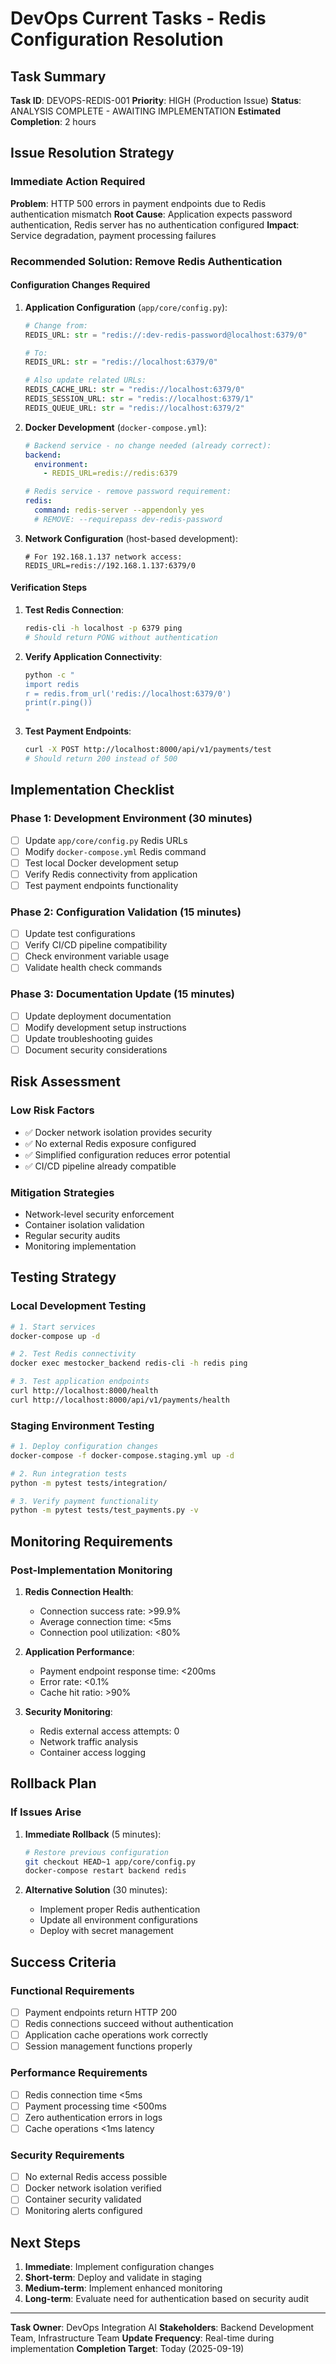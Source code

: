 # DevOps Current Tasks - Redis Configuration Resolution

## Task Summary
**Task ID**: DEVOPS-REDIS-001
**Priority**: HIGH (Production Issue)
**Status**: ANALYSIS COMPLETE - AWAITING IMPLEMENTATION
**Estimated Completion**: 2 hours

## Issue Resolution Strategy

### Immediate Action Required
**Problem**: HTTP 500 errors in payment endpoints due to Redis authentication mismatch
**Root Cause**: Application expects password authentication, Redis server has no authentication configured
**Impact**: Service degradation, payment processing failures

### Recommended Solution: Remove Redis Authentication

#### Configuration Changes Required

1. **Application Configuration** (`app/core/config.py`):
   ```python
   # Change from:
   REDIS_URL: str = "redis://:dev-redis-password@localhost:6379/0"

   # To:
   REDIS_URL: str = "redis://localhost:6379/0"

   # Also update related URLs:
   REDIS_CACHE_URL: str = "redis://localhost:6379/0"
   REDIS_SESSION_URL: str = "redis://localhost:6379/1"
   REDIS_QUEUE_URL: str = "redis://localhost:6379/2"
   ```

2. **Docker Development** (`docker-compose.yml`):
   ```yaml
   # Backend service - no change needed (already correct):
   backend:
     environment:
       - REDIS_URL=redis://redis:6379

   # Redis service - remove password requirement:
   redis:
     command: redis-server --appendonly yes
     # REMOVE: --requirepass dev-redis-password
   ```

3. **Network Configuration** (host-based development):
   ```
   # For 192.168.1.137 network access:
   REDIS_URL=redis://192.168.1.137:6379/0
   ```

#### Verification Steps

1. **Test Redis Connection**:
   ```bash
   redis-cli -h localhost -p 6379 ping
   # Should return PONG without authentication
   ```

2. **Verify Application Connectivity**:
   ```bash
   python -c "
   import redis
   r = redis.from_url('redis://localhost:6379/0')
   print(r.ping())
   "
   ```

3. **Test Payment Endpoints**:
   ```bash
   curl -X POST http://localhost:8000/api/v1/payments/test
   # Should return 200 instead of 500
   ```

## Implementation Checklist

### Phase 1: Development Environment (30 minutes)
- [ ] Update `app/core/config.py` Redis URLs
- [ ] Modify `docker-compose.yml` Redis command
- [ ] Test local Docker development setup
- [ ] Verify Redis connectivity from application
- [ ] Test payment endpoints functionality

### Phase 2: Configuration Validation (15 minutes)
- [ ] Update test configurations
- [ ] Verify CI/CD pipeline compatibility
- [ ] Check environment variable usage
- [ ] Validate health check commands

### Phase 3: Documentation Update (15 minutes)
- [ ] Update deployment documentation
- [ ] Modify development setup instructions
- [ ] Update troubleshooting guides
- [ ] Document security considerations

## Risk Assessment

### Low Risk Factors
- ✅ Docker network isolation provides security
- ✅ No external Redis exposure configured
- ✅ Simplified configuration reduces error potential
- ✅ CI/CD pipeline already compatible

### Mitigation Strategies
- Network-level security enforcement
- Container isolation validation
- Regular security audits
- Monitoring implementation

## Testing Strategy

### Local Development Testing
```bash
# 1. Start services
docker-compose up -d

# 2. Test Redis connectivity
docker exec mestocker_backend redis-cli -h redis ping

# 3. Test application endpoints
curl http://localhost:8000/health
curl http://localhost:8000/api/v1/payments/health
```

### Staging Environment Testing
```bash
# 1. Deploy configuration changes
docker-compose -f docker-compose.staging.yml up -d

# 2. Run integration tests
python -m pytest tests/integration/

# 3. Verify payment functionality
python -m pytest tests/test_payments.py -v
```

## Monitoring Requirements

### Post-Implementation Monitoring
1. **Redis Connection Health**:
   - Connection success rate: >99.9%
   - Average connection time: <5ms
   - Connection pool utilization: <80%

2. **Application Performance**:
   - Payment endpoint response time: <200ms
   - Error rate: <0.1%
   - Cache hit ratio: >90%

3. **Security Monitoring**:
   - Redis external access attempts: 0
   - Network traffic analysis
   - Container access logging

## Rollback Plan

### If Issues Arise
1. **Immediate Rollback** (5 minutes):
   ```bash
   # Restore previous configuration
   git checkout HEAD~1 app/core/config.py
   docker-compose restart backend redis
   ```

2. **Alternative Solution** (30 minutes):
   - Implement proper Redis authentication
   - Update all environment configurations
   - Deploy with secret management

## Success Criteria

### Functional Requirements
- [ ] Payment endpoints return HTTP 200
- [ ] Redis connections succeed without authentication
- [ ] Application cache operations work correctly
- [ ] Session management functions properly

### Performance Requirements
- [ ] Redis connection time <5ms
- [ ] Payment processing time <500ms
- [ ] Zero authentication errors in logs
- [ ] Cache operations <1ms latency

### Security Requirements
- [ ] No external Redis access possible
- [ ] Docker network isolation verified
- [ ] Container security validated
- [ ] Monitoring alerts configured

## Next Steps

1. **Immediate**: Implement configuration changes
2. **Short-term**: Deploy and validate in staging
3. **Medium-term**: Implement enhanced monitoring
4. **Long-term**: Evaluate need for authentication based on security audit

---

**Task Owner**: DevOps Integration AI
**Stakeholders**: Backend Development Team, Infrastructure Team
**Update Frequency**: Real-time during implementation
**Completion Target**: Today (2025-09-19)